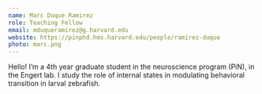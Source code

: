 ```yaml
---
name: Marc Duque Ramirez
role: Teaching Fellow
email: mduqueramirez@g.harvard.edu
website: https://pinphd.hms.harvard.edu/people/ramirez-duque
photo: marc.png
---
```


Hello! I’m a 4th year graduate student in the neuroscience program (PiN), in the Engert lab. I study the role of internal states in modulating behavioral transition in larval zebrafish.

